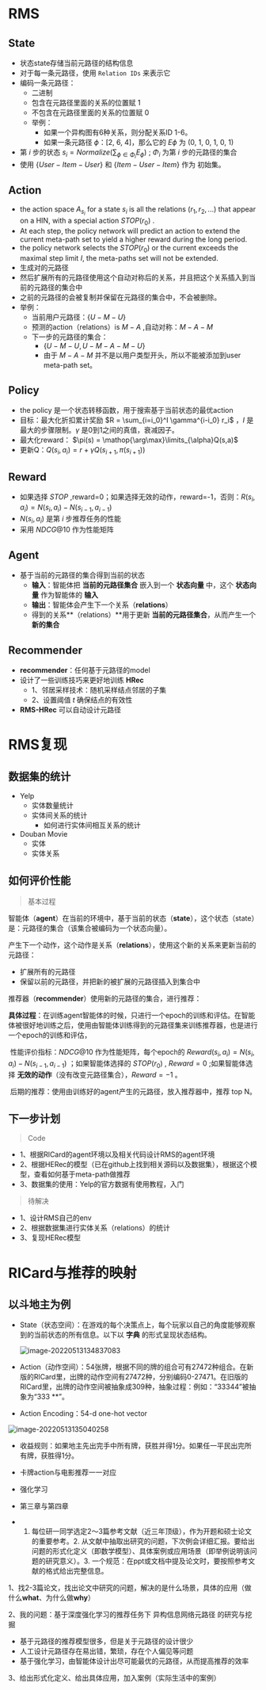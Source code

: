 # RMS

## State

- 状态state存储当前元路径的结构信息
- 对于每一条元路径，使用 `Relation IDs` 来表示它
- 编码一条元路径：
  - 二进制
  - 包含在元路径里面的关系的位置赋 1
  - 不包含在元路径里面的关系的位置赋 0
  - 举例：
    - 如果一个异构图有6种关系，则分配关系ID 1-6。
    - 如果一条元路径 $\phi$：[2, 6, 4]，那么它的 $E\phi$ 为 (0, 1, 0, 1, 0, 1)
- 第 $i$ 步的状态 $s_i = Normalize(\sum_{\phi \in {\Phi_i}} E_{\phi})$  ; $\Phi_{i}$ 为第 $i$ 步的元路径的集合
- 使用 $\lbrace User-Item-User \rbrace$ 和 $\lbrace Item-User-Item \rbrace$  作为 初始集。



## Action

- the action space $A_{s_{i}}$ for a state $s_{i}$ is all the relations $(r_1,r_2,...)$ that appear on a HIN, with a special action $STOP(r_0)$ .
- At each step, the policy network will predict an action to extend the current meta-path set to yield a higher reward during the long period.
- the policy network selects the $STOP(r_{0})$ or the current exceeds the maximal step limit $I$, the meta-paths set will not be extended.
- 生成对的元路径
- 然后扩展所有的元路径使用这个自动对称后的关系，并且把这个关系插入到当前的元路径的集合中
- 之前的元路径的会被复制并保留在元路径的集合中，不会被删除。
- 举例：
  - 当前用户元路径：$\lbrace U-M-U \rbrace$ 
  - 预测的action（relations）is $M-A$ ,自动对称：$M-A-M$ 
  - 下一步的元路径的集合：
    - $\lbrace U-M-U, U-M-A-M-U \rbrace$
    - 由于 $M-A-M$ 并不是以用户类型开头，所以不能被添加到user meta-path set。



## Policy

- the policy 是一个状态转移函数，用于搜索基于当前状态的最优action
- 目标：最大化折扣累计奖励 $R = \sum_{i=i_0}^I \gamma^{i-i_0} r_i$ ，$I$ 是最大的步骤限制。$\gamma$ 是0到1之间的真值，衰减因子。
- 最大化reward： $\pi(s) = \mathop{\arg\max}\limits_{\alpha}Q(s,a)$ 
- 更新Q：$Q(s_{i},a_{i}) = r+\gamma Q(s_{i+1},\pi(s_{i+1}))$ 



## Reward

- 如果选择 $STOP$ ,reward=0；如果选择无效的动作，reward=-1，否则：$R(s_i,a_i) = N(s_i,a_i)-N(s_{i-1},a_{i-1})$ 
- $N(s_i,a_i)$ 是第 $i$ 步推荐任务的性能
- 采用 $NDCG@10$ 作为性能矩阵



## Agent

- 基于当前的元路径的集合得到当前的状态
  - **输入**：智能体把 **当前的元路径集合** 嵌入到一个 **状态向量** 中，这个 **状态向量** 作为智能体的 **输入**
  - **输出**：智能体会产生下一个关系（**relations**）
  - 得到的关系**（relations）**用于更新 **当前的元路径集合**，从而产生一个 **新的集合**



## Recommender

- **recommender**：任何基于元路径的model
- 设计了一些训练技巧来更好地训练 **HRec**
  - 1、邻居采样技术：随机采样结点邻居的子集
  - 2、设置阈值 $t$ 确保结点的有效性
- **RMS-HRec** 可以自动设计元路径

# RMS复现

## 数据集的统计

- Yelp
  - 实体数量统计
  - 实体间关系的统计
    - 如何进行实体间相互关系的统计
- Douban Movie
  - 实体
  - 实体关系

## 如何评价性能

> 基本过程

智能体（**agent**）在当前的环境中，基于当前的状态（**state**），这个状态（state）是：元路径的集合（该集合被编码为一个状态向量）。





产生下一个动作，这个动作是关系（**relations**），使用这个新的关系来更新当前的元路径：

- 扩展所有的元路径
- 保留以前的元路径，并把新的被扩展的元路径插入到集合中





推荐器（**recommender**）使用新的元路径的集合，进行推荐：	

​	**具体过程**：在训练agent智能体的时候，只进行一个epoch的训练和评估。在智能体被很好地训练之后，使用由智能体训练得到的元路径集来训练推荐器，也是进行一个epoch的训练和评估，

​	性能评价指标：$NDCG@10$ 作为性能矩阵，每个epoch的 $Reward(s_i,a_i) = N(s_i,a_i)-N(s_{i-1},a_{i-1})$ ；如果智能体选择的 $STOP(r_0)$ , $Reward = 0$ ;如果智能体选择 **无效的动作**（没有改变元路径集合），$Reward = -1$  。



​	后期的推荐：使用由训练好的agent产生的元路径，放入推荐器中，推荐 top N。

## 下一步计划

> Code

- 1、根据RlCard的agent环境以及相关代码设计RMS的agent环境
- 2、根据HERec的模型（已在github上找到相关源码以及数据集），根据这个模型，查看如何基于meta-path做推荐
- 3、数据集的使用：Yelp的官方数据有使用教程，入门

> 待解决

- 1、设计RMS自己的env
- 2、根据数据集进行实体关系（relations）的统计
- 3、复现HERec模型



# RlCard与推荐的映射

## 以斗地主为例

- State（状态空间）：在游戏的每个决策点上，每个玩家以自己的角度能够观察到的当前状态的所有信息。以下以 **字典** 的形式呈现状态结构。

  ![image-20220513134837083](C:\Users\HP\AppData\Roaming\Typora\typora-user-images\image-20220513134837083.png)



- Action（动作空间）：54张牌，根据不同的牌的组合可有27472种组合。在新版的RlCard里，出牌的动作空间有27472种，分别编码0-27471。在旧版的RlCard里，出牌的动作空间被抽象成309种，抽象过程：例如：“33344”被抽象为“333 **”。
- Action Encoding：54-d one-hot vector

![image-20220513135040258](C:\Users\HP\AppData\Roaming\Typora\typora-user-images\image-20220513135040258.png)



- 收益规则：如果地主先出完手中所有牌，获胜并得1分。如果任一平民出完所有牌，获胜得1分。



- 卡牌action与电影推荐一一对应
- 强化学习
- 第三章与第四章



- 1. 每位研一同学选定2～3篇参考文献（近三年顶级），作为开题和硕士论文的重要参考。2. 从文献中抽取出研究的问题，下次例会详细汇报。要给出问题的形式化定义（即数学模型）、具体案例或应用场景（即举例说明该问题的研究意义）。3. 一个规范：在ppt或文档中提及论文时，要按照参考文献的格式给出完整信息。











































1、找2-3篇论文，找出论文中研究的问题，解决的是什么场景，具体的应用（做什么**what**、为什么做**why**）

2、我的问题：基于深度强化学习的推荐任务下   异构信息网络元路径    的研究与挖掘

- 基于元路径的推荐模型很多，但是关于元路径的设计很少
- 人工设计元路径存在易出错，繁琐，存在个人偏见等问题
- 基于强化学习，由智能体设计出尽可能最优的元路径，从而提高推荐的效率

3、给出形式化定义、给出具体应用，加入案例（实际生活中的案例）
